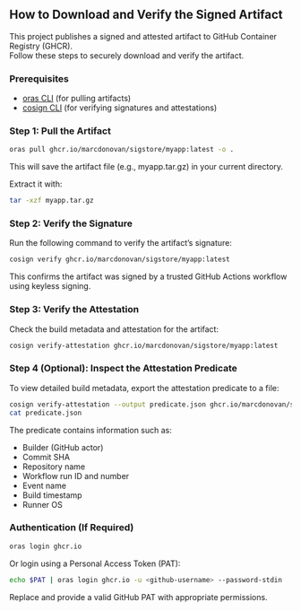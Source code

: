 ## How to Download and Verify the Signed Artifact

This project publishes a signed and attested artifact to GitHub Container Registry (GHCR).  
Follow these steps to securely download and verify the artifact.

### Prerequisites

- [oras CLI](https://github.com/oras-project/oras) (for pulling artifacts)
- [cosign CLI](https://github.com/sigstore/cosign) (for verifying signatures and attestations)

### Step 1: Pull the Artifact

```bash
oras pull ghcr.io/marcdonovan/sigstore/myapp:latest -o .
```
This will save the artifact file (e.g., myapp.tar.gz) in your current directory.

Extract it with:
```bash
tar -xzf myapp.tar.gz
```

### Step 2: Verify the Signature
Run the following command to verify the artifact’s signature:
```bash
cosign verify ghcr.io/marcdonovan/sigstore/myapp:latest
```
This confirms the artifact was signed by a trusted GitHub Actions workflow using keyless signing.

### Step 3: Verify the Attestation
Check the build metadata and attestation for the artifact:
```bash
cosign verify-attestation ghcr.io/marcdonovan/sigstore/myapp:latest
```

### Step 4 (Optional): Inspect the Attestation Predicate
To view detailed build metadata, export the attestation predicate to a file:
```bash
cosign verify-attestation --output predicate.json ghcr.io/marcdonovan/sigstore/myapp:latest
cat predicate.json
```
The predicate contains information such as:
- Builder (GitHub actor)
- Commit SHA
- Repository name
- Workflow run ID and number
- Event name
- Build timestamp
- Runner OS

### Authentication (If Required)
```bash
oras login ghcr.io
```
Or login using a Personal Access Token (PAT):
```bash
echo $PAT | oras login ghcr.io -u <github-username> --password-stdin
```
Replace <github-username> and provide a valid GitHub PAT with appropriate permissions.

